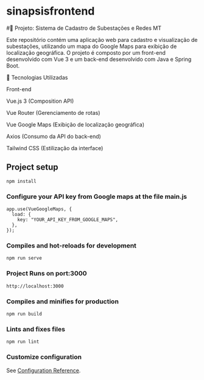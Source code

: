 # sinapsisfrontend
#📌 Projeto: Sistema de Cadastro de Subestações e Redes MT

Este repositório contém uma aplicação web para cadastro e visualização de subestações, utilizando um mapa do Google Maps para exibição de localização geográfica. O projeto é composto por um front-end desenvolvido com Vue 3 e um back-end desenvolvido com Java e Spring Boot.

🚀 Tecnologias Utilizadas

Front-end

Vue.js 3 (Composition API)

Vue Router (Gerenciamento de rotas)

Vue Google Maps (Exibição de localização geográfica)

Axios (Consumo da API do back-end)

Tailwind CSS (Estilização da interface)

## Project setup
```
npm install
```

### Configure your API key from Google maps at the file main.js
```
app.use(VueGoogleMaps, {
  load: {
    key: "YOUR_API_KEY_FROM_GOOGLE_MAPS",
  },
});
```

### Compiles and hot-reloads for development
```
npm run serve
```

### Project Runs on port:3000
```
http://localhost:3000
```
### Compiles and minifies for production
```
npm run build
```

### Lints and fixes files
```
npm run lint
```

### Customize configuration
See [Configuration Reference](https://cli.vuejs.org/config/).
